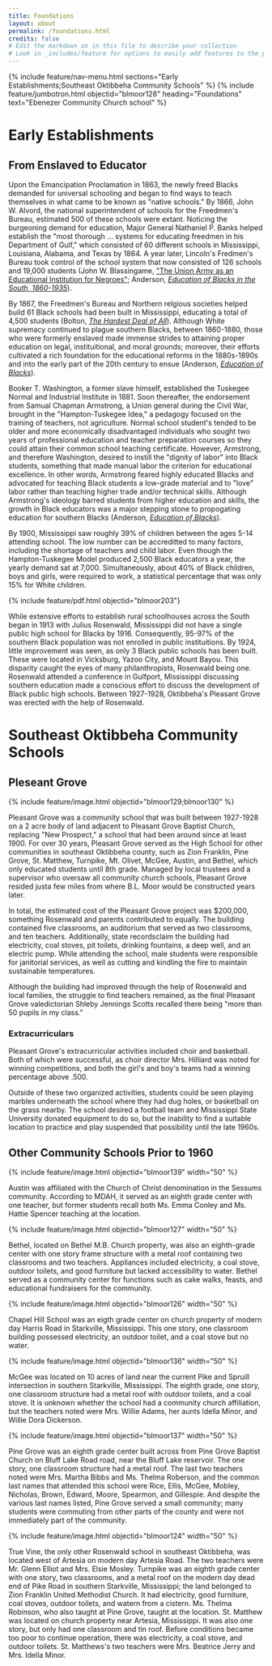```yaml
---
title: Foundations
layout: about
permalink: /foundations.html
credits: false
# Edit the markdown on in this file to describe your collection
# Look in _includes/feature for options to easily add features to the page
---
```


{% include feature/nav-menu.html sections="Early Establishments;Southeast Oktibbeha Community Schools" %}
{% include feature/jumbotron.html objectid="blmoor128" heading="Foundations" text="Ebenezer Community Church school" %}

# Early Establishments
## From Enslaved to Educator
Upon the Emancipation Proclamation in 1863, the newly freed Blacks demanded for universal schooling and began to find ways to teach themselves in what came to be known as "native schools." By 1866, John W. Alvord, the national superintendent of schools for the Freedmen's Bureau, estimated 500 of these schools were extant. Noticing the burgeoning demand for education, Major General Nathaniel P. Banks helped establish the "most thorough ... systems for educating freedmen in his Department of Gulf," which consisted of 60 different schools in Mississippi, Louisiana, Alabama, and Texas by 1864. A year later, Lincoln's Fredmen's Bureau took control of the school system that now consisted of 126 schools and 19,000 students (John W. Blassingame, ["The Union Army as an Educational Institution for Negroes"](https://doi.org/10.2307/2294350); Anderson, [*Education of Blacks in the South, 1860-1935*](https://www.worldcat.org/title/17297653)).

By 1867, the Freedmen's Bureau and Northern relgious societies helped build 61 Black schools had been built in Mississippi, educating a total of 4,500 students (Bolton, [*The Hardest Deal of All*](https://www.worldcat.org/title/86074736)). Although White supremacy continued to plague southern Blacks, between 1860-1880, those who were formerly enslaved made immense strides to attaining proper education on legal, instituitional, and moral grounds; moreover, their efforts cultivated a rich foundation for the educational reforms in the 1880s-1890s and into the early part of the 20th century to ensue (Anderson, [*Education of Blacks*](https://www.worldcat.org/title/17297653)). 

Booker T. Washington, a former slave himself, established the Tuskegee Normal and Industrial Institute in 1881. Soon thereafter, the endorsement from Samual Chapman Armstrong, a  Union general during the Civil War, brought in the "Hampton-Tuskegee Idea," a pedagogy focused on the training of teachers, not agriculture. Normal school student's tended to be older and more economically disadvantaged individuals who sought two years of professional education and teacher preparation courses so they could attain their common school teaching certificate. However, Armstrong, and therefore Washington, desired to instill the "dignity of labor" into Black students, something that made manual labor the criterion for educational excellence. In other words, Armstrong feared highly educated Blacks and advocated for teaching Black students a low-grade material and to "love" labor rather than teaching higher trade and/or technical skills. Although Armstrong's ideology barred students from higher education and skills, the growth in Black educators was a major stepping stone to propogating education for southern Blacks (Anderson, [*Education of Blacks*](https://www.worldcat.org/title/17297653)). 

By 1900, Mississippi saw roughly 39% of children between the ages 5-14 attending school. The low number can be accreditted to many factors, including the shortage of teachers and child labor. Even though the Hampton-Tuskegee Model produced 2,500 Black educators a year, the yearly demand sat at 7,000. Simultaneously, about 40% of Black children, boys and girls, were required to work, a statistical percentage that was only 15% for White children. 

{% include feature/pdf.html objectid="blmoor203"}

While extensive efforts to establish rural schoolhouses across the South began in 1913 with Julius Rosenwald, Mississippi did not have a single public high school for Blacks by 1916. Consequently, 95-97% of the southern Black population was not enrolled in public instituitions. By 1924, little improvement was seen, as only 3 Black public schools has been built. These were located in Vicksburg, Yazoo City, and Mount Bayou. This disparity caught the eyes of many philanthropists, Rosenwald being one. Rosenwald attended a conference in Gulfport, Mississippi discussing southern education made a conscious effort to discuss the development of Black public high schools. Between 1927-1928, Oktibbeha's Pleasant Grove was erected with the help of Rosenwald. 

<!-- Visit ["Rosenwald Schools in Mississippi"](https://mshistorynow.mdah.ms.gov/issue/rosenwald-schools-in-mississippi) by Jennifer Baughn for more information on the history and impact of Julius Rosenwald in the state. More information surrounding 1880-1900s would be ideal, as well as context relating to Oktibbeha between 1900-1920-->

# Southeast Oktibbeha Community Schools
## Pleseant Grove

{% include feature/image.html objectid="blmoor129;blmoor130" %}

Pleasant Grove was a community school that was built between 1927-1928 on a 2 acre body of land adjacent to Pleasant Grove Baptist Church, replacing "New Prospect," a school that had been around since at least 1900. For over 30 years, Pleasant Grove served as the High School for other communities in southeast Oktibbeha county, such as Zion Franklin, Pine Grove, St. Matthew, Turnpike, Mt. Olivet, McGee, Austin, and Bethel, which only educated students until 8th grade. Managed by local trustees and a supervisor who oversaw all community church schools, Pleasant Grove resided just<!--number unknown- will get estimate from Jackie-->a few miles from where B.L. Moor would be constructed years later. 

In total, the estimated cost of the Pleasant Grove project was $200,000, something Rosenwald and parents contributed to equally. The building contained five classrooms, an auditorium that served as  two classrooms, and ten teachers. Additionally, state records<!--not sure where Jackie found info. on MDAH website-->claim the building had electricity, coal stoves, pit toilets, drinking fountains, a deep well, and an electric pump. While attending the school, male students were responsible for janitorial services, as well as cutting and kindling the fire to maintain sustainable temperatures. 

Although the building had improved through the help of Rosenwald and local families, the struggle to find teachers remained, as the final Pleasant Grove valedictorian Shleby Jennings Scotts recalled there being "more than 50 pupils in my class."

### Extracurriculars 

Pleasant Grove's extracurricular activities included choir and basketball. Both of which were successful, as choir director Mrs. Hilliard was noted for winning competitions, and both the girl's and boy's teams had a winning percentage above .500. 

Outside of these two organized activities, students could be seen playing marbles underneath the school where they had dug holes, or basketball on the grass nearby. The school desired a football team and Mississippi State University donated equipment to do so, but the inability to find a suitable location to practice and play suspended that possibility until the late 1960s.

## Other Community Schools Prior to 1960

{% include feature/image.html objectid="blmoor139" width="50" %}

Austin was affiliated with the Church of Christ denomination in the Sessums community. According to MDAH, it served as an eighth grade center with one teacher, but former students recall both Ms. Emma Conley and Ms. Hattie Spencer teaching at the location. 

{% include feature/image.html objectid="blmoor127" width="50" %}

Bethel, located on Bethel M.B. Church property, was also an eighth-grade center with one story frame structure with a metal roof containing two classrooms and two teachers. Appliances included electricity, a coal stove, outdoor toilets, and good furniture but lacked accessibility to water. Bethel served as a community center for functions such as cake walks, feasts, and educational fundraisers for the community. 

{% include feature/image.html objectid="blmoor126" width="50" %}

Chapel Hill School was an eigth grade center on church property of modern day Harris Road in Starkville, Mississippi. This one story, one classroom building possessed electricity, an outdoor toilet, and a coal stove but no water.

{% include feature/image.html objectid="blmoor136" width="50" %}

McGee was located on 10 acres of land near the current Pike and Spruill intersection in southern Starkville, Mississippi. The eighth grade, one story, one classroom structure had a metal roof with outdoor toilets, and a coal  stove. It is unknown whether the school had a community church affiliation, but the teachers noted were Mrs. Willie Adams, her aunts Idella Minor, and Willie Dora Dickerson. 

{% include feature/image.html objectid="blmoor137" width="50" %}

Pine Grove was an eighth grade center built across from Pine Grove Baptist Church on Bluff Lake Road road, near the Bluff Lake reservoir. The one story, one classroom structure had a metal roof. The last two teachers noted were Mrs. Martha Bibbs and Ms. Thelma Roberson, and the common last names that attended this school were Rice, Ellis, McGee, Mobley, Nicholas, Brown, Edward, Moore, Spearmon, and Gillespie. And despite the various last names listed, Pine Grove served a small community; many students were commuting from other parts of the county and were not immediately part of the community.   

{% include feature/image.html objectid="blmoor124" width="50" %}

True Vine, the only other Rosenwald school in southeast Oktibbeha, was located west of Artesia on modern day Artesia Road. The two teachers were Mr. Glenn Elliot and Mrs. Elsie Mosley. Turnpike was an eighth grade center with one story, two classrooms, and a metal roof on the modern day dead end of Pike Road in southern Starkville, Mississippi; the land belonged to Zion Franklin United Methodist Church. It had electricity, good furniture, coal stoves, outdoor toilets, and watern from a cistern. Ms. Thelma Robinson, who also taught at Pine Grove, taught at the location. St. Matthew was located on church property near Artesia, Mississippi. It was also one story, but only had one classroom and tin roof. Before conditions became too poor to continue operation, there was electricity, a coal stove, and outdoor toilets. St. Matthews's two teachers were Mrs. Beatrice Jerry and Mrs. Idella Minor. 